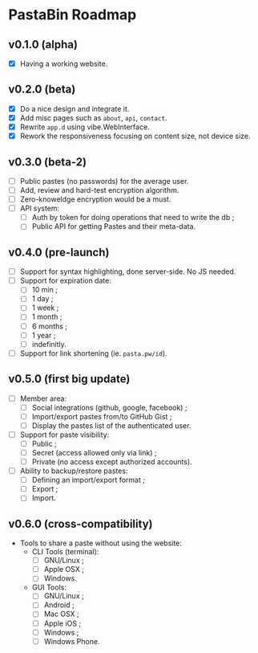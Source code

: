 # PastaBin Roadmap
## v0.1.0 (alpha)
* [x] Having a working website.

## v0.2.0 (beta)
* [x] Do a nice design and integrate it.
* [x] Add misc pages such as `about`, `api`, `contact`.
* [x] Rewrite `app.d` using vibe.WebInterface.
* [x] Rework the responsiveness focusing on content size, not device size.

## v0.3.0 (beta-2)
* [ ] Public pastes (no passwords) for the average user.
* [ ] Add, review and hard-test encryption algorithm.  
* [ ] Zero-knoweldge encryption would be a must.
* [ ] API system:
  * [ ] Auth by token for doing operations that need to write the db ;
  * [ ] Public API for getting Pastes and their meta-data.

## v0.4.0 (pre-launch)
* [ ] Support for syntax highlighting, done server-side. No JS needed.
* [ ] Support for expiration date:
  * [ ] 10 min ;
  * [ ] 1 day ;
  * [ ] 1 week ;
  * [ ] 1 month ;
  * [ ] 6 months ;
  * [ ] 1 year ;
  * [ ] indefinitly.
* [ ] Support for link shortening (ie. `pasta.pw/id`).

## v0.5.0 (first big update)
* [ ] Member area:
  * [ ] Social integrations (github, google, facebook) ;
  * [ ] Import/export pastes from/to GitHub Gist ;
  * [ ] Display the pastes list of the authenticated user.
* [ ] Support for paste visibility:
  * [ ] Public ;
  * [ ] Secret (access allowed only via link) ;
  * [ ] Private (no access except authorized accounts).
* [ ] Ability to backup/restore pastes:  
  * [ ] Defining an import/export format ;
  * [ ] Export ;
  * [ ] Import.

## v0.6.0 (cross-compatibility)
* Tools to share a paste without using the website:
  * CLI Tools (terminal):
    * [ ] GNU/Linux ;
    * [ ] Apple OSX ;
    * [ ] Windows.
  * GUI Tools:
    * [ ] GNU/Linux ;
    * [ ] Android ;
    * [ ] Mac OSX ;
    * [ ] Apple iOS ;
    * [ ] Windows ;
    * [ ] Windows Phone.
